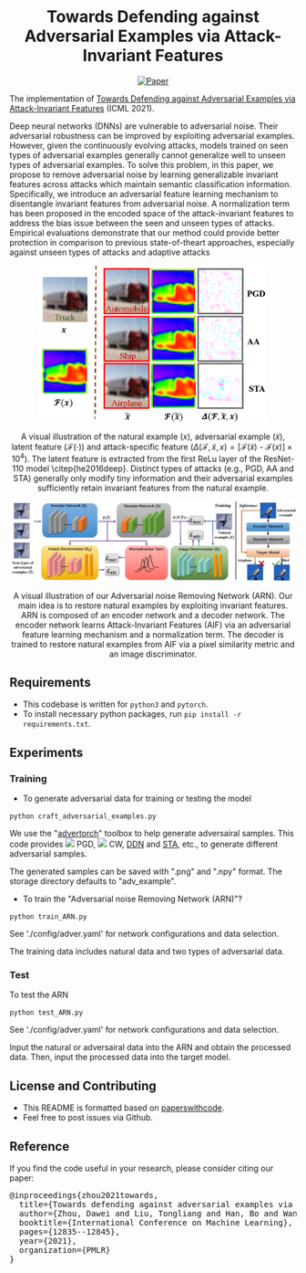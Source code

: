 <div align="center"> 
  
# Towards Defending against Adversarial Examples via Attack-Invariant Features
[![Paper](https://img.shields.io/badge/paper-ICML-green)](http://proceedings.mlr.press/v139/zhou21e/zhou21e.pdf)

</div>

The implementation of [Towards Defending against Adversarial Examples via Attack-Invariant Features](http://proceedings.mlr.press/v139/zhou21e/zhou21e.pdf) (ICML 2021).

Deep neural networks (DNNs) are vulnerable to adversarial noise. Their adversarial robustness can be improved by exploiting adversarial examples. However, given the continuously evolving attacks, models trained on seen types of adversarial examples generally cannot generalize well to unseen types of adversarial examples. To solve this problem, in this paper, we propose to remove adversarial noise by learning generalizable invariant features across attacks which maintain semantic classification information. Specifically, we introduce an adversarial feature learning mechanism to disentangle invariant features from adversarial noise. A normalization term has been proposed in the encoded space of the attack-invariant features to address the bias issue between the seen and unseen types of attacks. Empirical evaluations demonstrate that our method could provide better protection in comparison to previous state-of-theart approaches, especially against unseen types of attacks and adaptive attacks


<p float="left" align="center">
<img src="arch.png" width="400" /> 
<figcaption align="center">
  
A visual illustration of the natural example ($x$), adversarial example ($\tilde{x}$), latent feature ($\mathcal{F}(\cdot)$) and attack-specific feature ($\Delta(\mathcal{F},\tilde{x},x)=[\mathcal{F}(\tilde{x})\text{ - }\mathcal{F}(x)]\times10^{4}$). The latent feature is extracted from the first ReLu layer of the ResNet-110 model \citep{he2016deep}. Distinct types of attacks (e.g., PGD, AA and STA) generally only modify tiny information and their adversarial examples sufficiently retain invariant features from the natural example.
</figcaption>
</p>


<p float="left" align="center">
<img src="method.png" width="800" /> 
<figcaption align="center">
A visual illustration of our Adversarial noise Removing Network (ARN). Our main idea is to restore natural examples by exploiting invariant features. ARN is composed of an encoder network and a decoder network. The encoder network learns Attack-Invariant Features (AIF) via an adversarial feature learning mechanism and a normalization term. The decoder is trained to restore natural examples from AIF via a pixel similarity metric and an image discriminator.
</figcaption>
</p>


## Requirements
- This codebase is written for `python3` and `pytorch`.
- To install necessary python packages, run `pip install -r requirements.txt`.


## Experiments
### Training
- To generate adversarial data for training or testing the model

```
python craft_adversarial_examples.py
```

We use the "[advertorch](https://github.com/BorealisAI/advertorch)" toolbox to help generate adversairal samples. This code provides ![](http://latex.codecogs.com/svg.latex?L_{\infty}) PGD, ![](http://latex.codecogs.com/svg.latex?L_{2}) CW, [DDN](https://arxiv.org/abs/1811.09600) and [STA](https://openreview.net/forum?id=HyydRMZC-), etc., to generate different adversarial samples.

The generated samples can be saved with ".png" and ".npy" format. The storage directory defaults to "adv_example".


- To train the "Adversarial noise Removing Network (ARN)"?

```
python train_ARN.py
```

See './config/adver.yaml' for network configurations and data selection. 

The training data includes natural data and two types of adversarial data.


### Test
To test the ARN

```
python test_ARN.py
```

See './config/adver.yaml' for network configurations and data selection.

Input the natural or adversairal data into the ARN and obtain the processed data. Then, input the processed data into the target model.


## License and Contributing
- This README is formatted based on [paperswithcode](https://github.com/paperswithcode/releasing-research-code).
- Feel free to post issues via Github. 


## Reference
If you find the code useful in your research, please consider citing our paper:


<pre>
@inproceedings{zhou2021towards,
  title={Towards defending against adversarial examples via attack-invariant features},
  author={Zhou, Dawei and Liu, Tongliang and Han, Bo and Wang, Nannan and Peng, Chunlei and Gao, Xinbo},
  booktitle={International Conference on Machine Learning},
  pages={12835--12845},
  year={2021},
  organization={PMLR}
}
</pre>

